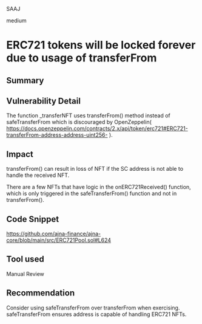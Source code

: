 SAAJ

medium

# ERC721 tokens will be locked forever due to usage of transferFrom

## Summary

## Vulnerability Detail

The function _transferNFT uses transferFrom() method instead of safeTransferFrom which is discouraged by  OpenZeppelin( https://docs.openzeppelin.com/contracts/2.x/api/token/erc721#ERC721-transferFrom-address-address-uint256- ).

## Impact

transferFrom() can result in loss of NFT if the SC address is not able to handle the received NFT.

There are a few NFTs that have logic in the onERC721Received() function, which is only triggered in the safeTransferFrom() function and not in transferFrom().

## Code Snippet

https://github.com/ajna-finance/ajna-core/blob/main/src/ERC721Pool.sol#L624

## Tool used

Manual Review

## Recommendation

Consider using safeTransferFrom over transferFrom when exercising. safeTransferFrom ensures address is capable of handling ERC721 NFTs.
